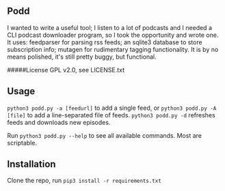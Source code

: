 ## Podd 
I wanted to write a useful tool; I listen to a lot of podcasts and I needed a CLI podcast downloader program, 
so I took the opportunity and wrote one.  It uses: feedparser for parsing rss feeds; an sqlite3 database to store subscription info; 
mutagen for rudimentary tagging functionality.  It is by no means polished, it's still pretty buggy, but functional.

#####License
GPL v2.0, see LICENSE.txt

## Usage


`python3 podd.py -a [feedurl]` to add a single feed, or `python3 podd.py -A [file]` to add a line-separated file of feeds.
`python3 podd.py -d` refreshes feeds and downloads new episodes.

Run `python3 podd.py --help` to see all available commands.  Most are scriptable.

## Installation
Clone the repo, run `pip3 install -r requirements.txt`
